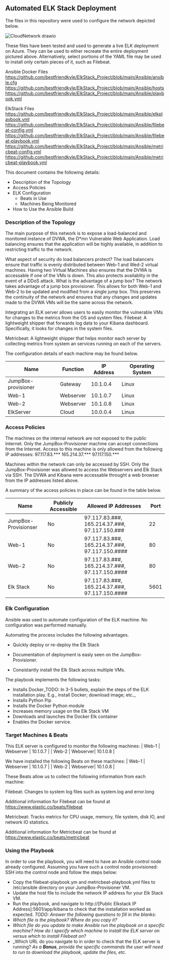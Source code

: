 ## Automated ELK Stack Deployment
The files in this repository were used to configure the network depicted below.

![CloudNetwork drawio](https://user-images.githubusercontent.com/89550625/146825868-b2752801-4712-4ae8-b983-e0b8878f41a6.png)


These files have been tested and used to generate a live ELK deployment on Azure. They can be used to either recreate the entire deployment pictured above. Alternatively, select portions of the YAML file may be used to install only certain pieces of it, such as Filebeat.

Ansible Docker Files
https://github.com/bestfriendkyle/ElkStack_Project/blob/main/Ansible/ansible.cfg
https://github.com/bestfriendkyle/ElkStack_Project/blob/main/Ansible/hosts
https://github.com/bestfriendkyle/ElkStack_Project/blob/main/Ansible/playbook.yml

ElkStack Files
https://github.com/bestfriendkyle/ElkStack_Project/blob/main/Ansible/elkplaybook.yml
https://github.com/bestfriendkyle/ElkStack_Project/blob/main/Ansible/filebeat-config.yml
https://github.com/bestfriendkyle/ElkStack_Project/blob/main/Ansible/filebeat-playbook.yml
https://github.com/bestfriendkyle/ElkStack_Project/blob/main/Ansible/metricbeat-config.yml
https://github.com/bestfriendkyle/ElkStack_Project/blob/main/Ansible/metricbeat-playbook.yml

This document contains the following details:
- Description of the Topology
- Access Policies
- ELK Configuration
  - Beats in Use
  - Machines Being Monitored
- How to Use the Ansible Build
### Description of the Topology
The main purpose of this network is to expose a load-balanced and monitored instance of DVWA, the D*mn Vulnerable Web Application.
Load balancing ensures that the application will be highly available, in addition to restricting traffic to the network.

What aspect of security do load balancers protect?
  The load balancers ensure that traffic is evenly distributed between Web-1 and Wed-2 virtual machines. Having two Virtual Machines also ensures that the DVWA is accessable if one of the VMs is down. This also protects availablity in the event of a DDoS attack.
What is the advantage of a jump box?
  The network takes advantage of a jump box provisioner. This allows for both Web-1 and Web-2 to be updated and modified from a single jump box. This preserves the continuity of the network and ensures that any changes and updates made to the DVWA VMs will be the same across the network. 
  
Integrating an ELK server allows users to easily monitor the vulnerable VMs for changes to the metrics from the OS and system files.
Filebeat: A lightweight shipper that forwards log data to your Kibana dashboard. Specifically, it looks for changes in the system files. 

Metricbeat: A lightweight shipper that helps monitor each server by collecting metrics from system an services running on each of the servers. 

The configuration details of each machine may be found below.


| Name     | Function | IP Address | Operating System |
|----------|----------|------------|------------------|
| JumpBox-provisioner | Gateway  | 10.1.0.4   | Linux            |
| Web-1   | Webserver | 10.1.0.7 | Linux |
| Web-2    | Webserver| 10.1.0.8 | Linux |
| ElkServer    | Cloud | 10.0.0.4 | Linux |
### Access Policies
The machines on the internal network are not exposed to the public Internet. 
Only the JumpBox-Provisioner machine can accept connections from the Internet. Access to this machine is only allowed from the following IP addresses:
97.117.83.***
165.214.37.***
97.117.150.***

Machines within the network can only be accessed by SSH.
Only the JumpBox-Provisioner was allowed to access the Webservers and Elk Stack via SSH. 
The DVWA and Kibana were accessable throught a web browser from the IP addresses listed above. 

A summary of the access policies in place can be found in the table below.

| Name     | Publicly Accessible | Allowed IP Addresses | Port |
|----------|---------------------|----------------------|----------------------|
| JumpBox-Provisionser | No              | 97.117.83.###, 165.214.37.###, 97.117.150.### | 22 |
| Web-1    | No                    |97.117.83.###, 165.214.37.###, 97.117.150.#### | 80 |
| Web-2   | No                    |97.117.83.###, 165.214.37.###, 97.117.150.#### | 80 |
|  Elk Stack        | No                    | 97.117.83.###, 165.214.37.###, 97.117.150.#### | 5601 |    

### Elk Configuration
Ansible was used to automate configuration of the ELK machine. No configuration was performed manually.

Automating the process includes the following advantages.

- Quickly deploy or re-deploy the Elk Stack

- Documentation of deployment is easly seen on the JumpBox-Provisioner.

- Consistantly install the Elk Stack across multiple VMs. 

The playbook implements the following tasks:
- Installs Docker_TODO: In 3-5 bullets, explain the steps of the ELK installation play. E.g., install Docker; download image; etc._
- Installs Python Pip
- Installs the Docker Python module
- Increases memory usage on the Elk Stack VM
- Downloads and launches the Docker Elk container
- Enables the Docker service.

### Target Machines & Beats
This ELK server is configured to monitor the following machines:
| Web-1   | Webserver | 10.1.0.7 |
| Web-2    | Webserver| 10.1.0.8 |

We have installed the following Beats on these machines:
| Web-1   | Webserver | 10.1.0.7 |
| Web-2    | Webserver| 10.1.0.8 |

These Beats allow us to collect the following information from each machine:

Filebeat: Changes to system log files such as system.log and error.long

Additional information for Filebeat can be found at https://www.elastic.co/beats/filebeat

Metricbeat: Tracks metrics for CPU usage, memory, file system, disk IO, and network IO statistics.

Additional information for Metricbeat can be found at https://www.elastic.co/beats/metricbeat
### Using the Playbook
In order to use the playbook, you will need to have an Ansible control node already configured. Assuming you have such a control node provisioned: 
SSH into the control node and follow the steps below:
- Copy the filebeat-playbook.ym and metricbeat-playbook.yml files to /etc/ansible directory on your JumpBox-Provisioner VM.
- Update the host file to include the network IP address for your Elk Stack VM.
- Run the playbook, and navigate to http://[Public Elkstack IP Address]:5601/app/kibana to check that the installation worked as expected.
_TODO: Answer the following questions to fill in the blanks:_
- _Which file is the playbook? Where do you copy it?_
- _Which file do you update to make Ansible run the playbook on a specific machine? How do I specify which machine to install the ELK server on versus which to install Filebeat on?_
- _Which URL do you navigate to in order to check that the ELK server is running?
_As a **Bonus**, provide the specific commands the user will need to run to download the playbook, update the files, etc._
